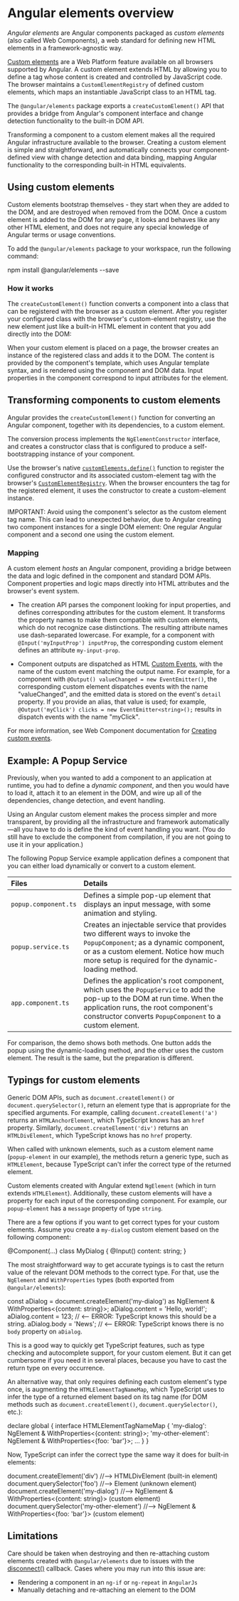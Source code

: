 # Angular elements overview

_Angular elements_ are Angular components packaged as _custom elements_ \(also called Web Components\), a web standard for defining new HTML elements in a framework-agnostic way.

[Custom elements](https://developer.mozilla.org/docs/Web/Web_Components/Using_custom_elements) are a Web Platform feature available on all browsers supported by Angular.
A custom element extends HTML by allowing you to define a tag whose content is created and controlled by JavaScript code.
The browser maintains a `CustomElementRegistry` of defined custom elements, which maps an instantiable JavaScript class to an HTML tag.

The `@angular/elements` package exports a `createCustomElement()` API that provides a bridge from Angular's component interface and change detection functionality to the built-in DOM API.

Transforming a component to a custom element makes all the required Angular infrastructure available to the browser.
Creating a custom element is simple and straightforward, and automatically connects your component-defined view with change detection and data binding, mapping Angular functionality to the corresponding built-in HTML equivalents.

## Using custom elements

Custom elements bootstrap themselves - they start when they are added to the DOM, and are destroyed when removed from the DOM.
Once a custom element is added to the DOM for any page, it looks and behaves like any other HTML element, and does not require any special knowledge of Angular terms or usage conventions.

To add the `@angular/elements` package to your workspace, run the following command:

<docs-code language="shell">

npm install @angular/elements --save

</docs-code>

### How it works

The `createCustomElement()` function converts a component into a class that can be registered with the browser as a custom element.
After you register your configured class with the browser's custom-element registry, use the new element just like a built-in HTML element in content that you add directly into the DOM:

<docs-code language="html">

<my-popup message="Use Angular!"></my-popup>

</docs-code>

When your custom element is placed on a page, the browser creates an instance of the registered class and adds it to the DOM.
The content is provided by the component's template, which uses Angular template syntax, and is rendered using the component and DOM data.
Input properties in the component correspond to input attributes for the element.

## Transforming components to custom elements

Angular provides the `createCustomElement()` function for converting an Angular component, together with its dependencies, to a custom element.

The conversion process implements the `NgElementConstructor` interface, and creates a
constructor class that is configured to produce a self-bootstrapping instance of your component.

Use the browser's native [`customElements.define()`](https://developer.mozilla.org/docs/Web/API/CustomElementRegistry/define) function to register the configured constructor and its associated custom-element tag with the browser's [`CustomElementRegistry`](https://developer.mozilla.org/docs/Web/API/CustomElementRegistry).
When the browser encounters the tag for the registered element, it uses the constructor to create a custom-element instance.

IMPORTANT: Avoid using the component's selector as the custom element tag name.
This can lead to unexpected behavior, due to Angular creating two component instances for a single DOM element:
One regular Angular component and a second one using the custom element.

### Mapping

A custom element _hosts_ an Angular component, providing a bridge between the data and logic defined in the component and standard DOM APIs.
Component properties and logic maps directly into HTML attributes and the browser's event system.

* The creation API parses the component looking for input properties, and defines corresponding attributes for the custom element.
  It transforms the property names to make them compatible with custom elements, which do not recognize case distinctions.
  The resulting attribute names use dash-separated lowercase.
  For example, for a component with `@Input('myInputProp') inputProp`, the corresponding custom element defines an attribute `my-input-prop`.

* Component outputs are dispatched as HTML [Custom Events](https://developer.mozilla.org/docs/Web/API/CustomEvent), with the name of the custom event matching the output name.
    For example, for a component with `@Output() valueChanged = new EventEmitter()`, the corresponding custom element dispatches events with the name "valueChanged", and the emitted data is stored on the event's `detail` property.
    If you provide an alias, that value is used; for example, `@Output('myClick') clicks = new EventEmitter<string>();` results in dispatch events with the name "myClick".

For more information, see Web Component documentation for [Creating custom events](https://developer.mozilla.org/docs/Web/Guide/Events/Creating_and_triggering_events#Creating_custom_events).

## Example: A Popup Service

Previously, when you wanted to add a component to an application at runtime, you had to define a _dynamic component_, and then you would have to load it, attach it to an element in the DOM, and wire up all of the dependencies, change detection, and event handling.

Using an Angular custom element makes the process simpler and more transparent, by providing all the infrastructure and framework automatically —all you have to do is define the kind of event handling you want.
\(You do still have to exclude the component from compilation, if you are not going to use it in your application.\)

The following Popup Service example application defines a component that you can either load dynamically or convert to a custom element.

| Files                | Details                                                                                                                                                                                                                      |
| :------------------- | :--------------------------------------------------------------------------------------------------------------------------------------------------------------------------------------------------------------------------- |
| `popup.component.ts` | Defines a simple pop-up element that displays an input message, with some animation and styling.                                                                                                                             |
| `popup.service.ts`   | Creates an injectable service that provides two different ways to invoke the `PopupComponent`; as a dynamic component, or as a custom element. Notice how much more setup is required for the dynamic-loading method.        |  |
| `app.component.ts`   | Defines the application's root component, which uses the `PopupService` to add the pop-up to the DOM at run time. When the application runs, the root component's constructor converts `PopupComponent` to a custom element. |

For comparison, the demo shows both methods.
One button adds the popup using the dynamic-loading method, and the other uses the custom element.
The result is the same, but the preparation is different.

<docs-code-multifile>
    <docs-code header="popup.component.ts" path="adev/src/content/examples/elements/src/app/popup.component.ts"/>
    <docs-code header="popup.service.ts" path="adev/src/content/examples/elements/src/app/popup.service.ts"/>
    <docs-code header="app.component.ts" path="adev/src/content/examples/elements/src/app/app.component.ts"/>
</docs-code-multifile>

## Typings for custom elements

Generic DOM APIs, such as `document.createElement()` or `document.querySelector()`, return an element type that is appropriate for the specified arguments.
For example, calling `document.createElement('a')` returns an `HTMLAnchorElement`, which TypeScript knows has an `href` property.
Similarly, `document.createElement('div')` returns an `HTMLDivElement`, which TypeScript knows has no `href` property.

When called with unknown elements, such as a custom element name \(`popup-element` in our example\), the methods return a generic type, such as `HTMLElement`, because TypeScript can't infer the correct type of the returned element.

Custom elements created with Angular extend `NgElement` \(which in turn extends `HTMLElement`\).
Additionally, these custom elements will have a property for each input of the corresponding component.
For example, our `popup-element` has a `message` property of type `string`.

There are a few options if you want to get correct types for your custom elements.
Assume you create a `my-dialog` custom element based on the following component:

<docs-code language="typescript">

@Component(…)
class MyDialog {
  @Input() content: string;
}

</docs-code>

The most straightforward way to get accurate typings is to cast the return value of the relevant DOM methods to the correct type.
For that, use the `NgElement` and `WithProperties` types \(both exported from `@angular/elements`\):

<docs-code language="typescript">

const aDialog = document.createElement('my-dialog') as NgElement & WithProperties<{content: string}>;
aDialog.content = 'Hello, world!';
aDialog.content = 123;  // <-- ERROR: TypeScript knows this should be a string.
aDialog.body = 'News';  // <-- ERROR: TypeScript knows there is no `body` property on `aDialog`.

</docs-code>

This is a good way to quickly get TypeScript features, such as type checking and autocomplete support, for your custom element.
But it can get cumbersome if you need it in several places, because you have to cast the return type on every occurrence.

An alternative way, that only requires defining each custom element's type once, is augmenting the `HTMLElementTagNameMap`, which TypeScript uses to infer the type of a returned element based on its tag name \(for DOM methods such as `document.createElement()`, `document.querySelector()`, etc.\):

<docs-code language="typescript">

declare global {
  interface HTMLElementTagNameMap {
    'my-dialog': NgElement & WithProperties<{content: string}>;
    'my-other-element': NgElement & WithProperties<{foo: 'bar'}>;
    …
  }
}

</docs-code>

Now, TypeScript can infer the correct type the same way it does for built-in elements:

<docs-code language="typescript">

document.createElement('div')               //--> HTMLDivElement (built-in element)
document.querySelector('foo')               //--> Element        (unknown element)
document.createElement('my-dialog')         //--> NgElement & WithProperties<{content: string}> (custom element)
document.querySelector('my-other-element')  //--> NgElement & WithProperties<{foo: 'bar'}>      (custom element)

</docs-code>

## Limitations

Care should be taken when destroying and then re-attaching custom elements created with `@angular/elements` due to issues with the [disconnect()](https://github.com/angular/angular/issues/38778) callback. Cases where you may run into this issue are:

- Rendering a component in an `ng-if` or `ng-repeat` in `AngularJs`
- Manually detaching and re-attaching an element to the DOM
